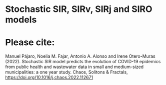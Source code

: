 # Stochastic SIR, SIRv, SIRj and SIRO models

# Please cite:

Manuel Pájaro, Noelia M. Fajar, Antonio A. Alonso and Irene Otero-Muras (2022). Stochastic SIR model predicts the evolution of COVID-19 epidemics from public health and wastewater data in small and medium-sized municipalities: a one year study. Chaos, Solitons & Fractals, https://doi.org/10.1016/j.chaos.2022.112671
